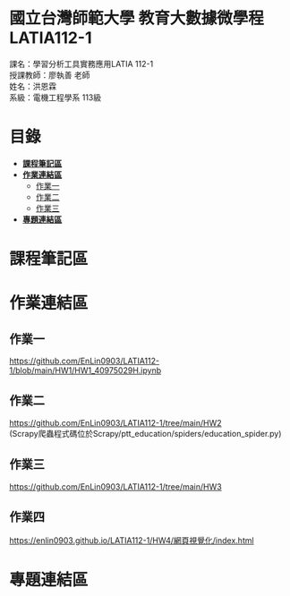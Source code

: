 # 國立台灣師範大學 教育大數據微學程 LATIA112-1

課名：學習分析工具實務應用LATIA 112-1  
授課教師：廖執善 老師  
姓名：洪恩霖  
系級：電機工程學系 113級  
# 目錄  
 * [**課程筆記區**](https://github.com/EnLin0903/LATIA112-1#課程筆記區)
 * [**作業連結區**](https://github.com/EnLin0903/LATIA112-1#作業連結區)
   * [作業一](https://github.com/EnLin0903/LATIA112-1#作業一)
   * [作業二](https://github.com/EnLin0903/LATIA112-1#作業二)
   * [作業三](https://github.com/EnLin0903/LATIA112-1#作業三)
* [**專題連結區**](https://github.com/EnLin0903/LATIA112-1#專題連結區)
# 課程筆記區
# 作業連結區
## 作業一
  https://github.com/EnLin0903/LATIA112-1/blob/main/HW1/HW1_40975029H.ipynb
## 作業二
  https://github.com/EnLin0903/LATIA112-1/tree/main/HW2  
  (Scrapy爬蟲程式碼位於Scrapy/ptt_education/spiders/education_spider.py)
## 作業三
  https://github.com/EnLin0903/LATIA112-1/tree/main/HW3  
## 作業四
  https://enlin0903.github.io/LATIA112-1/HW4/網頁視覺化/index.html
# 專題連結區
